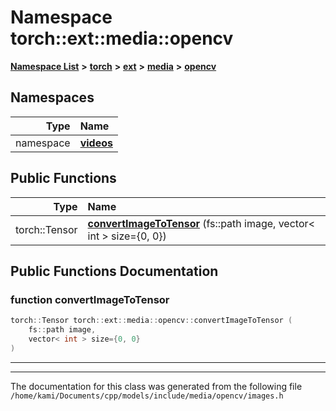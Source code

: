 

# Namespace torch::ext::media::opencv



[**Namespace List**](namespaces.md) **>** [**torch**](namespacetorch.md) **>** [**ext**](namespacetorch_1_1ext.md) **>** [**media**](namespacetorch_1_1ext_1_1media.md) **>** [**opencv**](namespacetorch_1_1ext_1_1media_1_1opencv.md)


















## Namespaces

| Type | Name |
| ---: | :--- |
| namespace | [**videos**](namespacetorch_1_1ext_1_1media_1_1opencv_1_1videos.md) <br> |
























## Public Functions

| Type | Name |
| ---: | :--- |
|  torch::Tensor | [**convertImageToTensor**](#function-convertimagetotensor) (fs::path image, vector&lt; int &gt; size={0, 0}) <br> |




























## Public Functions Documentation




### function convertImageToTensor 

```C++
torch::Tensor torch::ext::media::opencv::convertImageToTensor (
    fs::path image,
    vector< int > size={0, 0}
) 
```




<hr>

------------------------------
The documentation for this class was generated from the following file `/home/kami/Documents/cpp/models/include/media/opencv/images.h`

